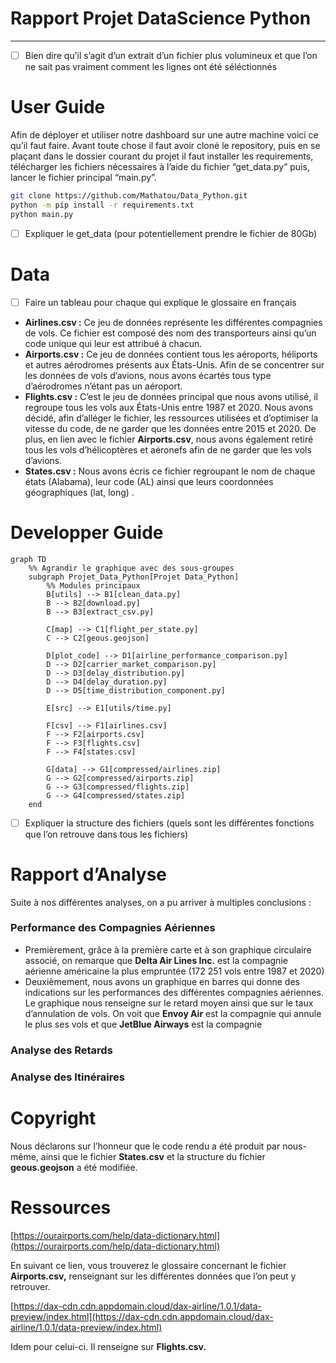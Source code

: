 # Rapport Projet DataScience Python

---

- [ ]  Bien dire qu’il s’agit d’un extrait d’un fichier plus volumineux et que l’on ne sait pas vraiment comment les lignes ont été séléctionnés

# User Guide

Afin de déployer et utiliser notre dashboard sur une autre machine voici ce qu’il faut faire. Avant toute chose il faut avoir cloné le repository, puis en se plaçant dans le dossier courant du projet il faut installer les requirements, télécharger les fichiers nécessaires à l’aide du fichier “get_data.py” puis, lancer le fichier principal “main.py”.

```bash
git clone https://github.com/Mathatou/Data_Python.git
python -m pip install -r requirements.txt 
python main.py
```

- [ ]  Expliquer le get_data (pour potentiellement prendre le fichier de 80Gb)

# Data

- [ ]  Faire un tableau pour chaque qui explique le glossaire en français

- **Airlines.csv :** Ce jeu de données représente les différentes compagnies de vols. Ce fichier est composé des nom des transporteurs ainsi qu’un code unique qui leur est attribué à chacun.
- **Airports.csv :** Ce jeu de données contient tous les aéroports, héliports et autres aérodromes présents aux États-Unis. Afin de se concentrer sur les données de vols d’avions, nous avons écartés tous type d’aérodromes n’étant pas un aéroport.
- **Flights.csv :** C’est le jeu de données principal que nous avons utilisé, il regroupe tous les vols aux États-Unis entre 1987 et 2020. Nous avons décidé, afin d’alléger le fichier, les ressources utilisées et d’optimiser la vitesse du code, de ne garder que les données entre 2015 et 2020. De plus, en lien avec le fichier **Airports.csv**, nous avons également retiré tous les vols d’hélicoptères et aéronefs afin de ne garder que les vols d’avions.
- **States.csv :** Nous avons écris ce fichier regroupant le nom de chaque états (Alabama), leur code (AL) ainsi que leurs coordonnées géographiques (lat, long) .

# Developper Guide

```mermaid
graph TD
    %% Agrandir le graphique avec des sous-groupes
    subgraph Projet_Data_Python[Projet Data_Python]
        %% Modules principaux
        B[utils] --> B1[clean_data.py]
        B --> B2[download.py]
        B --> B3[extract_csv.py]

        C[map] --> C1[flight_per_state.py]
        C --> C2[geous.geojson]

        D[plot_code] --> D1[airline_performance_comparison.py]
        D --> D2[carrier_market_comparison.py]
        D --> D3[delay_distribution.py]
        D --> D4[delay_duration.py]
        D --> D5[time_distribution_component.py]

        E[src] --> E1[utils/time.py]

        F[csv] --> F1[airlines.csv]
        F --> F2[airports.csv]
        F --> F3[flights.csv]
        F --> F4[states.csv]

        G[data] --> G1[compressed/airlines.zip]
        G --> G2[compressed/airports.zip]
        G --> G3[compressed/flights.zip]
        G --> G4[compressed/states.zip]
    end
```

- [ ]  Expliquer la structure des fichiers (quels sont les différentes fonctions que l’on retrouve dans tous les fichiers)

# Rapport d’Analyse

Suite à nos différentes analyses, on a pu arriver à multiples conclusions : 

### Performance des Compagnies Aériennes

- Premièrement, grâce à la première carte et à son graphique circulaire associé, on remarque que **Delta Air Lines Inc.** est la compagnie aérienne américaine la plus empruntée (172 251 vols entre 1987 et 2020)
- Deuxièmement, nous avons un graphique en barres qui donne des indications sur les performances des différentes compagnies aériennes. Le graphique nous renseigne sur le retard moyen ainsi que sur le taux d’annulation de vols. On voit que **Envoy Air** est la compagnie qui annule le plus ses vols et que **JetBlue Airways** est la compagnie

### Analyse des Retards

### Analyse des Itinéraires

# Copyright

Nous déclarons sur l’honneur que le code rendu a été produit par nous-même, ainsi que le fichier **States.csv** et  la structure du fichier **geous.geojson** a été modifiée.

# Ressources

[https://ourairports.com/help/data-dictionary.html](https://ourairports.com/help/data-dictionary.html)

En suivant ce lien, vous trouverez le glossaire concernant le fichier **Airports.csv,** renseignant sur les différentes données que l’on peut y retrouver.

[https://dax-cdn.cdn.appdomain.cloud/dax-airline/1.0.1/data-preview/index.html](https://dax-cdn.cdn.appdomain.cloud/dax-airline/1.0.1/data-preview/index.html)

Idem pour celui-ci. Il renseigne sur **Flights.csv.**
